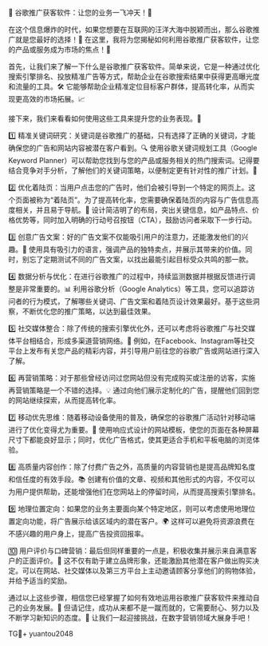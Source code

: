 🎉 谷歌推广获客软件：让您的业务一飞冲天！🚀

在这个信息爆炸的时代，如果您想要在互联网的汪洋大海中脱颖而出，那么谷歌推广就是您最好的选择！🌟 在这里，我将为您揭秘如何利用谷歌推广获客软件，让您的产品或服务成为市场的焦点！🎯

首先，让我们来了解一下什么是谷歌推广获客软件。简单来说，它是一种通过优化搜索引擎排名、投放精准广告等方式，帮助企业在谷歌搜索结果中获得更高曝光度和流量的工具。🛠️ 它能够帮助企业精准定位目标客户群体，提高转化率，从而实现更高效的市场拓展。📈

接下来，我们来看看如何使用这些工具来提升您的业务表现。🚀

1️⃣ 精准关键词研究：关键词是谷歌推广的基础，只有选择了正确的关键词，才能确保您的广告和网站内容被潜在客户看到。🔍 使用谷歌关键词规划工具（Google Keyword Planner）可以帮助您找到与您的产品或服务相关的热门搜索词。记得要结合竞争对手分析，了解他们的关键词策略，以便制定更有针对性的推广计划。🔎

2️⃣ 优化着陆页：当用户点击您的广告时，他们会被引导到一个特定的网页上。这个页面被称为“着陆页”。为了提高转化率，您需要确保着陆页的内容与广告信息高度相关，并且易于导航。📖 设计简洁明了的布局，突出关键信息，如产品特点、价格优势等，同时加入明确的行动号召按钮（CTA），鼓励访问者采取下一步行动。

3️⃣ 创意广告文案：好的广告文案不仅能吸引用户的注意力，还能激发他们的兴趣。📝 使用具有吸引力的语言，强调产品的独特卖点，并展示其带来的价值。同时，别忘了定期测试不同的广告文案，以找出最能引起目标受众共鸣的那一款。

4️⃣ 数据分析与优化：在进行谷歌推广的过程中，持续监测数据并根据反馈进行调整是非常重要的。📊 利用谷歌分析（Google Analytics）等工具，您可以追踪访问者的行为模式，了解哪些关键词、广告文案和着陆页设计效果最好。基于这些洞察，不断优化您的推广策略，以达到最佳效果。

5️⃣ 社交媒体整合：除了传统的搜索引擎优化外，还可以考虑将谷歌推广与社交媒体平台相结合，形成多渠道营销网络。🤝 例如，在Facebook、Instagram等社交平台上发布有关您产品的精彩内容，并引导用户前往您的谷歌广告或网站进行深入了解。

6️⃣ 再营销策略：对于那些曾经访问过您网站但没有完成购买或注册的访客，实施再营销策略是一个不错的选择。💡 通过向他们展示定制化的广告，提醒他们回到您的网站继续探索，从而提高转化率。

7️⃣ 移动优先思维：随着移动设备使用的普及，确保您的谷歌推广活动针对移动端进行了优化变得尤为重要。📱 使用响应式设计的网站模板，使您的页面在各种屏幕尺寸下都能良好显示；同时，优化广告格式，使其更适合手机和平板电脑的浏览体验。

8️⃣ 高质量内容创作：除了付费广告之外，高质量的内容营销也是提高品牌知名度和信任度的有效手段。📚 创建有价值的文章、视频和其他形式的内容，不仅可以为用户提供帮助，还能增强他们在您网站上的停留时间，从而提高搜索引擎排名。

9️⃣ 地理位置定向：如果您的业务主要面向某个特定地区，则可以考虑使用地理位置定向功能，将广告展示给该区域内的潜在客户。🌍 这样可以避免将资源浪费在不感兴趣的用户身上，提高广告投资回报率。

🔟 用户评价与口碑营销：最后但同样重要的一点是，积极收集并展示来自满意客户的正面评价。💬 这不仅有助于建立品牌形象，还能激励其他潜在客户做出购买决定。可以在网站、社交媒体以及第三方平台上主动邀请顾客分享他们的购物体验，并给予适当的奖励。

通过以上这些步骤，相信您已经掌握了如何有效地运用谷歌推广获客软件来推动自己的业务发展。🌟 但请记住，成功从来都不是一蹴而就的，它需要耐心、努力以及不断学习新知识的态度。🌈 让我们一起迎接挑战，在数字营销领域大展身手吧！

TG💪+ yuantou2048